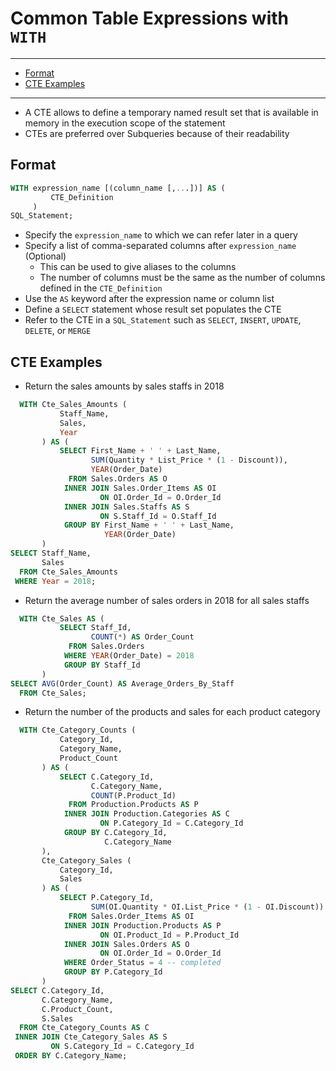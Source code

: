 # Common Table Expressions with `WITH`

---

- [Format](#format)
- [CTE Examples](#cte-examples)

---

- A CTE allows to define a temporary named result set that is available in memory in the execution scope of the statement
- CTEs are preferred over Subqueries because of their readability

## Format

```sql
WITH expression_name [(column_name [,...])] AS (
         CTE_Definition
     )
SQL_Statement;
```

- Specify the `expression_name` to which we can refer later in a query
- Specify a list of comma-separated columns after `expression_name` (Optional)
  - This can be used to give aliases to the columns
  - The number of columns must be the same as the number of columns defined in the `CTE_Definition`
- Use the `AS` keyword after the expression name or column list
- Define a `SELECT` statement whose result set populates the CTE
- Refer to the CTE in a `SQL_Statement` such as `SELECT`, `INSERT`, `UPDATE`, `DELETE`, or `MERGE`

## CTE Examples

- Return the sales amounts by sales staffs in 2018

```sql
  WITH Cte_Sales_Amounts (
           Staff_Name,
           Sales,
           Year
       ) AS (
           SELECT First_Name + ' ' + Last_Name,
                  SUM(Quantity * List_Price * (1 - Discount)),
                  YEAR(Order_Date)
             FROM Sales.Orders AS O
            INNER JOIN Sales.Order_Items AS OI
                    ON OI.Order_Id = O.Order_Id
            INNER JOIN Sales.Staffs AS S
                    ON S.Staff_Id = O.Staff_Id
            GROUP BY First_Name + ' ' + Last_Name,
                     YEAR(Order_Date)
       )
SELECT Staff_Name,
       Sales
  FROM Cte_Sales_Amounts
 WHERE Year = 2018;
```

- Return the average number of sales orders in 2018 for all sales staffs

```sql
  WITH Cte_Sales AS (
           SELECT Staff_Id,
                  COUNT(*) AS Order_Count
             FROM Sales.Orders
            WHERE YEAR(Order_Date) = 2018
            GROUP BY Staff_Id
       )
SELECT AVG(Order_Count) AS Average_Orders_By_Staff
  FROM Cte_Sales;
```

- Return the number of the products and sales for each product category

```sql
  WITH Cte_Category_Counts (
           Category_Id,
           Category_Name,
           Product_Count
       ) AS (
           SELECT C.Category_Id,
                  C.Category_Name,
                  COUNT(P.Product_Id)
             FROM Production.Products AS P
            INNER JOIN Production.Categories AS C
                    ON P.Category_Id = C.Category_Id
            GROUP BY C.Category_Id,
                     C.Category_Name
       ),
       Cte_Category_Sales (
           Category_Id,
           Sales
       ) AS (
           SELECT P.Category_Id,
                  SUM(OI.Quantity * OI.List_Price * (1 - OI.Discount))
             FROM Sales.Order_Items AS OI
            INNER JOIN Production.Products AS P
                    ON OI.Product_Id = P.Product_Id
            INNER JOIN Sales.Orders AS O
                    ON OI.Order_Id = O.Order_Id
            WHERE Order_Status = 4 -- completed
            GROUP BY P.Category_Id
       )
SELECT C.Category_Id,
       C.Category_Name,
       C.Product_Count,
       S.Sales
  FROM Cte_Category_Counts AS C
 INNER JOIN Cte_Category_Sales AS S
         ON S.Category_Id = C.Category_Id
 ORDER BY C.Category_Name;
```
